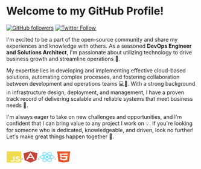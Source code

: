 # Welcome to my GitHub Profile!

[![GitHub followers](https://img.shields.io/github/followers/levi2m.svg?style=social&label=Follow&maxAge=2592000)](https://github.com/levi2m?tab=followers) [![Twitter Follow](https://img.shields.io/twitter/follow/levi2m.svg?style=social&label=Follow&maxAge=2592000)](https://twitter.com/levi2m)

I'm excited to be a part of the open-source community and share my experiences and knowledge with others. As a seasoned **DevOps Engineer and Solutions Architect**, I'm passionate about utilizing technology to drive business growth and streamline operations 🚀.

My expertise lies in developing and implementing effective cloud-based solutions, automating complex processes, and fostering collaboration between development and operations teams 💻💼. With a strong background in infrastructure design, deployment, and management, I have a proven track record of delivering scalable and reliable systems that meet business needs 💪.

I'm always eager to take on new challenges and opportunities, and I'm confident that I can bring value to any project I work on 💡. If you're looking for someone who is dedicated, knowledgeable, and driven, look no further! Let's make great things happen together 🙌.

  
<div style="display: inline_block"><br>
  <a href="https://developer.mozilla.org/en-US/docs/Web/JavaScript" target="_blank">
    <img align="center" alt="levi2m-Js" height="30" width="40" src="https://raw.githubusercontent.com/devicons/devicon/master/icons/javascript/javascript-plain.svg">
  </a>
  <a href="https://angularjs.org/" target="_blank">
    <img align="center" alt="levi2m-AS" height="30" width="40" src="https://raw.githubusercontent.com/devicons/devicon/master/icons/angularjs/angularjs-plain.svg">
  </a>
  <a href="https://reactjs.org/" target="_blank">
    <img align="center" alt="levi2m-React" height="30" width="40" src="https://raw.githubusercontent.com/devicons/devicon/master/icons/react/react-original.svg">
  </a>
  <a href="https://developer.mozilla.org/en-US/docs/Web/Guide/HTML/HTML5" target="_blank">
    <img align="center" alt="levi2m-HTML" height="30" width="40" src="https://raw.githubusercontent.com/devicons/devicon/master/icons/html5/html5-original.svg">
  </a>
  <a href="https://developer.mozilla.org/en-US/docs/Web/CSS" target="_blank">
    <img align="center" alt="levi2m-CSS" height="30" width="40" src="https://raw.githubusercontent.com/devicons
